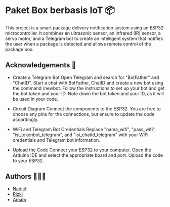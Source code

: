 
# Paket Box berbasis IoT 📦

This project is a smart package delivery notification system using an ESP32 microcontroller. It combines an ultrasonic sensor, an infrared (IR) sensor, a servo motor, and a Telegram bot to create an intelligent system that notifies the user when a package is detected and allows remote control of the package box.




## Acknowledgements 📝

 - Create a Telegram Bot Open Telegram and search for "BotFather" and "ChatID". Start a chat with BotFather, ChatID and create a new bot using the command /newbot. Follow the instructions to set up your bot and get the bot token and your ID. Note down the bot token and your ID, as it will be used in your code.

 - Circuit Diagram Connect the components to the ESP32. You are free to choose any pins for the connections, but ensure to update the code accordingly.

 - WiFi and Telegram Bot Credentials Replace "nama_wifi", "pass_wifi", "isi_tokenbot_telegram", and "isi_chatid_telegram" with your WiFi credentials and Telegram bot information.

 - Upload the Code Connect your ESP32 to your computer. Open the Arduino IDE and select the appropriate board and port. Upload the code to your ESP32.


## Authors 👨🏽‍💻

- [Nadief](https://github.com/nadiefy)
- [Rizki](https://github.com/Razeroth)
- [Amam](https://github.com/aceree14)

